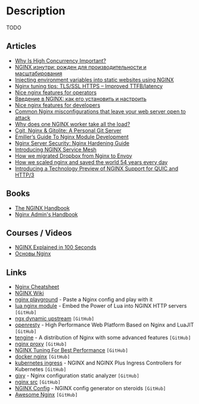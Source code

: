 # Description

TODO


## Articles

- [Why Is High Concurrency Important?](https://aosabook.org/en/nginx.html)
- [NGINX изнутри: рожден для производительности и масштабирования](https://habr.com/ru/post/260065/)
- [Injecting environment variables into static websites using NGINX](https://www.innoq.com/de/blog/nginx-ssi-env/)
- [Nginx tuning tips: TLS/SSL HTTPS – Improved TTFB/latency](https://haydenjames.io/nginx-tuning-tips-tls-ssl-https-ttfb-latency/)
- [Nice nginx features for operators](https://alex.dzyoba.com/blog/nginx-features-for-operators/)
- [Введение в NGINX: как его установить и настроить](https://proglib.io/p/nginx)
- [Nice nginx features for developers](https://alex.dzyoba.com/blog/nginx-features-for-developers/)
- [Common Nginx misconfigurations that leave your web server open to attack](https://blog.detectify.com/2020/11/10/common-nginx-misconfigurations/)
- [Why does one NGINX worker take all the load?](https://blog.cloudflare.com/the-sad-state-of-linux-socket-balancing/)
- [Cgit, Nginx & Gitolite: A Personal Git Server](https://bryanbrattlof.com/cgit-nginx-gitolite-a-personal-git-server/)
- [Emiller’s Guide To Nginx Module Development](https://www.evanmiller.org/nginx-modules-guide.html)
- [Nginx Server Security: Nginx Hardening Guide](https://beaglesecurity.com/blog/article/nginx-server-security.html)
- [Introducing NGINX Service Mesh](https://www.nginx.com/blog/introducing-nginx-service-mesh/)
- [How we migrated Dropbox from Nginx to Envoy](https://dropbox.tech/infrastructure/how-we-migrated-dropbox-from-nginx-to-envoy)
- [How we scaled nginx and saved the world 54 years every day](https://blog.cloudflare.com/how-we-scaled-nginx-and-saved-the-world-54-years-every-day/)
- [Introducing a Technology Preview of NGINX Support for QUIC and HTTP/3](https://www.nginx.com/blog/introducing-technology-preview-nginx-support-for-quic-http-3/)


## Books

- [The NGINX Handbook](https://www.freecodecamp.org/news/the-nginx-handbook/)
- [Nginx Admin's Handbook](https://github.com/trimstray/nginx-admins-handbook)


## Courses / Videos

- [NGINX Explained in 100 Seconds](https://youtu.be/JKxlsvZXG7c)
- [Основы Nginx](https://youtube.com/playlist?list=PLhgRAQ8BwWFa7ulOkX0qi5UfVizGD_-Rc)


## Links

- [Nginx Cheatsheet](https://vishnu.hashnode.dev/nginx-cheatsheet)
- [NGINX Wiki](https://www.nginx.com/resources/wiki/)
- [nginx playground](https://nginx-playground.wizardzines.com/) - Paste a Nginx config and play with it
- [lua nginx module](https://github.com/openresty/lua-nginx-module) - Embed the Power of Lua into NGINX HTTP servers `[GitHub]`
- [ngx dynamic upstream](https://github.com/cubicdaiya/ngx_dynamic_upstream) `[GitHub]`
- [openresty](https://github.com/openresty/openresty) - High Performance Web Platform Based on Nginx and LuaJIT `[GitHub]`
- [tengine](https://github.com/alibaba/tengine) - A distribution of Nginx with some advanced features `[GitHub]`
- [nginx proxy](https://github.com/nginx-proxy/nginx-proxy) `[GitHub]`
- [NGINX Tuning For Best Performance](https://github.com/denji/nginx-tuning) `[GitHub]`
- [docker nginx](https://github.com/nginxinc/docker-nginx) `[GitHub]`
- [kubernetes ingress](https://github.com/nginxinc/kubernetes-ingress) - NGINX and NGINX Plus Ingress Controllers for Kubernetes `[GitHub]`
- [gixy](https://github.com/yandex/gixy) - Nginx configuration static analyzer `[GitHub]`
- [nginx src](https://github.com/nginx/nginx) `[GitHub]`
- [NGINX Config](https://github.com/digitalocean/nginxconfig.io) - NGINX config generator on steroids `[GitHub]`
- [Awesome Nginx](https://github.com/agile6v/awesome-nginx) `[GitHub]`
